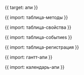 {{ target: апи }}

{{ import: таблица-методы }}

{{ import: таблица-свойства }}

{{ import: таблица-событиеs }}

{{ import: таблица-регистрация }}

{{ import: гантт-апи }}

{{ import: календарь-апи }}